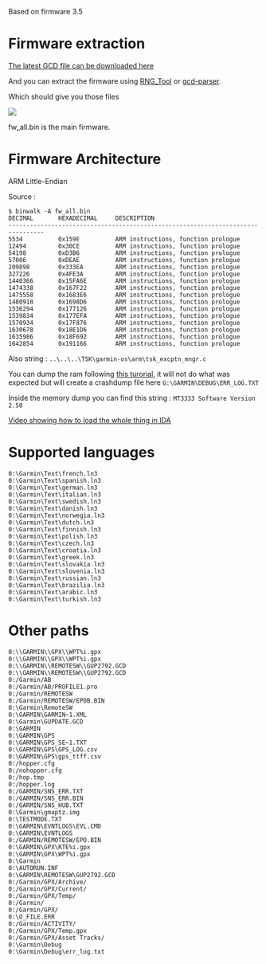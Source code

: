 Based on firmware 3.5
# Firmware extraction



[The latest GCD file can be downloaded here](http://gawisp.com/perry/foretrex/Foretrex601_701_WebUpdater__350.gcd)

And you can extract the firmware using [RNG_Tool](http://www.gpsrchive.com/Oregon%207x0/files/RGN_Tool.exe) or [gcd-parser](https://github.com/mbirth/gcd-parser).


Which should give you those files

![](https://i.imgur.com/svw9Pv1.png)

fw_all.bin is the main firmware.


# Firmware Architecture

ARM Little-Endian


Source : 

```
$ binwalk -A fw_all.bin
DECIMAL       HEXADECIMAL     DESCRIPTION
--------------------------------------------------------------------------------
5534          0x159E          ARM instructions, function prologue
12494         0x30CE          ARM instructions, function prologue
54198         0xD3B6          ARM instructions, function prologue
57006         0xDEAE          ARM instructions, function prologue
209898        0x333EA         ARM instructions, function prologue
327226        0x4FE3A         ARM instructions, function prologue
1440366       0x15FA6E        ARM instructions, function prologue
1474338       0x167F22        ARM instructions, function prologue
1475558       0x1683E6        ARM instructions, function prologue
1480918       0x1698D6        ARM instructions, function prologue
1536294       0x177126        ARM instructions, function prologue
1539834       0x177EFA        ARM instructions, function prologue
1570934       0x17F876        ARM instructions, function prologue
1630678       0x18E1D6        ARM instructions, function prologue
1635986       0x18F692        ARM instructions, function prologue
1642854       0x191166        ARM instructions, function prologue
```

Also string :  `..\..\..\TSK\garmin-os\arm\tsk_excptn_mngr.c`


You can dump the ram following [this turorial](https://www.gpspower.net/garmin-receivers-firmwares/277248-how-backup-nuvi-nv-region41-sd.html), it will not do what was expected but will create a crashdump file here `G:\GARMIN\DEBUG\ERR_LOG.TXT`

Inside the memory dump you can find this string : `MT3333 Software Version 2.50`


[Video showing how to load the whole thing in IDA](https://www.youtube.com/watch?v=wBGVtFK7Xfc)


# Supported languages


```
0:\Garmin\Text\french.ln3
0:\Garmin\Text\spanish.ln3
0:\Garmin\Text\german.ln3
0:\Garmin\Text\italian.ln3
0:\Garmin\Text\swedish.ln3
0:\Garmin\Text\danish.ln3
0:\Garmin\Text\norwegia.ln3
0:\Garmin\Text\dutch.ln3
0:\Garmin\Text\finnish.ln3
0:\Garmin\Text\polish.ln3
0:\Garmin\Text\czech.ln3
0:\Garmin\Text\croatia.ln3
0:\Garmin\Text\greek.ln3
0:\Garmin\Text\slovakia.ln3
0:\Garmin\Text\slovenia.ln3
0:\Garmin\Text\russian.ln3
0:\Garmin\Text\brazilia.ln3
0:\Garmin\Text\arabic.ln3
0:\Garmin\Text\turkish.ln3
```

# Other paths

```
0:\\GARMIN\\GPX\\WPT%i.gpx
0:\\GARMIN\\GPX\\WPT%i.gpx
0:\\GARMIN\\REMOTESW\\GUP2792.GCD
0:\\GARMIN\\REMOTESW\\GUP2792.GCD
0:/Garmin/AB
0:/Garmin/AB/PROFILE1.pro
0:/Garmin/REMOTESW
0:/Garmin/REMOTESW/EPOB.BIN
0:\Garmin\RemoteSW
0:\GARMIN\GARMIN~1.XML
0:\Garmin\GUPDATE.GCD
0:\GARMIN
0:\GARMIN\GPS
0:\GARMIN\GPS_SE~1.TXT
0:\GARMIN\GPS\GPS_LOG.csv
0:\GARMIN\GPS\gps_ttff.csv
0:/hopper.cfg
0:/nohopper.cfg
0:/hop.tmp
0:/hopper.log
0:/GARMIN/SNS_ERR.TXT
0:/GARMIN/SNS_ERR.BIN
0:/GARMIN/SNS_HUB.TXT
0:\Garmin\gmaptz.img
0:\TESTMODE.TXT
0:\GARMIN\EVNTLOGS\EVL.CMD
0:\GARMIN\EVNTLOGS
0:/GARMIN/REMOTESW/EPO.BIN
0:\GARMIN\GPX\RTE%i.gpx
0:\GARMIN\GPX\WPT%i.gpx
0:\Garmin
0:\AUTORUN.INF
0:\GARMIN\REMOTESW\GUP2792.GCD
0:/Garmin/GPX/Archive/
0:/Garmin/GPX/Current/
0:/Garmin/GPX/Temp/
0:/Garmin/
0:/Garmin/GPX/
0:\O_FILE.ERR
0:/Garmin/ACTIVITY/
0:/Garmin/GPX/Temp.gpx
0:/Garmin/GPX/Asset Tracks/
0:\Garmin\Debug
0:\Garmin\Debug\err_log.txt
```
